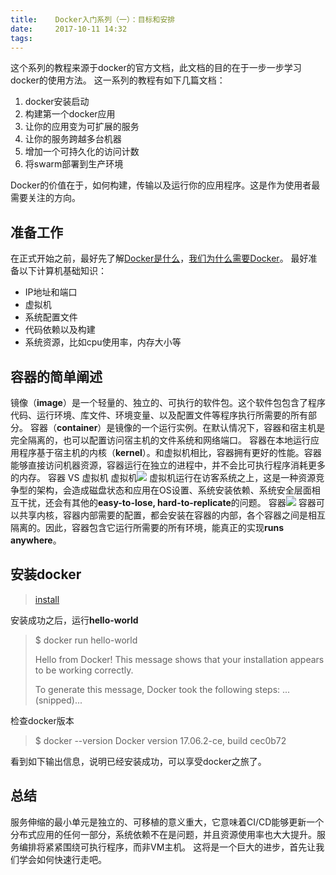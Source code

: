 ```yaml
---
title:    Docker入门系列（一）：目标和安排
date:     2017-10-11 14:32
tags:
---
```

这个系列的教程来源于docker的官方文档，此文档的目的在于一步一步学习docker的使用方法。
这一系列的教程有如下几篇文档：
1. docker安装启动
2. 构建第一个docker应用
3. 让你的应用变为可扩展的服务
4. 让你的服务跨越多台机器
5. 增加一个可持久化的访问计数
6. 将swarm部署到生产环境

Docker的价值在于，如何构建，传输以及运行你的应用程序。这是作为使用者最需要关注的方向。

## 准备工作
在正式开始之前，最好先了解[Docker是什么](https://www.docker.com/what-docker)，[我们为什么需要Docker](https://www.docker.com/use-cases)。
最好准备以下计算机基础知识：
- IP地址和端口
- 虚拟机
- 系统配置文件
- 代码依赖以及构建
- 系统资源，比如cpu使用率，内存大小等
## 容器的简单阐述
镜像（**image**）是一个轻量的、独立的、可执行的软件包。这个软件包包含了程序代码、运行环境、库文件、环境变量、以及配置文件等程序执行所需要的所有部分。
容器（**container**）是镜像的一个运行实例。在默认情况下，容器和宿主机是完全隔离的，也可以配置访问宿主机的文件系统和网络端口。
容器在本地运行应用程序基于宿主机的内核（**kernel**）。和虚拟机相比，容器拥有更好的性能。容器能够直接访问机器资源，容器运行在独立的进程中，并不会比可执行程序消耗更多的内存。
容器 VS 虚拟机
虚拟机![](https://i.imgur.com/G8SGx08.png)
虚拟机运行在访客系统之上，这是一种资源竞争型的架构，会造成磁盘状态和应用在OS设置、系统安装依赖、系统安全层面相互干扰，还会有其他的**easy-to-lose, hard-to-replicate**的问题。 
容器![](https://i.imgur.com/gtcMmXk.png)
容器可以共享内核，容器内部需要的配置，都会安装在容器的内部，各个容器之间是相互隔离的。因此，容器包含它运行所需要的所有环境，能真正的实现**runs anywhere**。
## 安装docker
>[install](https://docs.docker.com/engine/installation/)
>

安装成功之后，运行**hello-world**
> $ docker run hello-world
> 
>Hello from Docker!
This message shows that your installation appears to be working correctly.
>
>To generate this message, Docker took the following steps:
...(snipped)...

检查docker版本
> $ docker --version
> Docker version 17.06.2-ce, build cec0b72
> 
看到如下输出信息，说明已经安装成功，可以享受docker之旅了。

## 总结
服务伸缩的最小单元是独立的、可移植的意义重大，它意味着CI/CD能够更新一个分布式应用的任何一部分，系统依赖不在是问题，并且资源使用率也大大提升。服务编排将紧紧围绕可执行程序，而非VM主机。
这将是一个巨大的进步，首先让我们学会如何快速行走吧。

